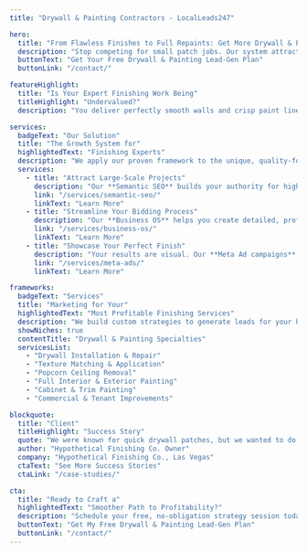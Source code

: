 ```yaml
---
title: "Drywall & Painting Contractors - LocalLeads247"

hero:
  title: "From Flawless Finishes to Full Repaints: Get More Drywall & Painting Jobs"
  description: "Stop competing for small patch jobs. Our system attracts Las Vegas homeowners and commercial clients who need professional drywall repair and high-end painting services for their entire project."
  buttonText: "Get Your Free Drywall & Painting Lead-Gen Plan"
  buttonLink: "/contact/"

featureHighlight:
  title: "Is Your Expert Finishing Work Being"
  titleHighlight: "Undervalued?"
  description: "You deliver perfectly smooth walls and crisp paint lines, but you're constantly bidding against handymen and low-cost crews who do sloppy work. It's a race to the bottom on price. It's time to build a brand that highlights your professionalism and attracts clients who understand the value of a high-quality finish."

services:
  badgeText: "Our Solution"
  title: "The Growth System for"
  highlightedText: "Finishing Experts"
  description: "We apply our proven framework to the unique, quality-focused needs of the Las Vegas drywall and painting industry."
  services:
    - title: "Attract Large-Scale Projects"
      description: "Our **Semantic SEO** builds your authority for high-value terms like \"popcorn ceiling removal Las Vegas,\" \"commercial painting contractors,\" and \"whole house interior painting,\" attracting clients with significant projects."
      link: "/services/semantic-seo/"
      linkText: "Learn More"
    - title: "Streamline Your Bidding Process"
      description: "Our **Business OS** helps you create detailed, professional proposals that break down the costs of materials and labor for both drywall and painting, helping you win more comprehensive and profitable jobs."
      link: "/services/business-os/"
      linkText: "Learn More"
    - title: "Showcase Your Perfect Finish"
      description: "Your results are visual. Our **Meta Ad campaigns** use high-quality before-and-after photos of your work to target homeowners and property managers, demonstrating the transformative power of a professional finish."
      link: "/services/meta-ads/"
      linkText: "Learn More"

frameworks:
  badgeText: "Services"
  title: "Marketing for Your"
  highlightedText: "Most Profitable Finishing Services"
  description: "We build custom strategies to generate leads for your highest-margin services:"
  showNiches: true
  contentTitle: "Drywall & Painting Specialties"
  servicesList:
    - "Drywall Installation & Repair"
    - "Texture Matching & Application"
    - "Popcorn Ceiling Removal"
    - "Full Interior & Exterior Painting"
    - "Cabinet & Trim Painting"
    - "Commercial & Tenant Improvements"

blockquote:
  title: "Client"
  titleHighlight: "Success Story"
  quote: "We were known for quick drywall patches, but we wanted to do more. LocalLeads247 helped us market ourselves as a full-service finishing company. Now, we're the first call for homeowners and contractors who need a project done right from the drywall to the final coat of paint. Our average job value has soared."
  author: "Hypothetical Finishing Co. Owner"
  company: "Hypothetical Finishing Co., Las Vegas"
  ctaText: "See More Success Stories"
  ctaLink: "/case-studies/"

cta:
  title: "Ready to Craft a"
  highlightedText: "Smoother Path to Profitability?"
  description: "Schedule your free, no-obligation strategy session today. We'll show you the exact blueprint we'd use to attract more high-end drywall and painting projects in the Las Vegas area."
  buttonText: "Get My Free Drywall & Painting Lead-Gen Plan"
  buttonLink: "/contact/"
---
```

